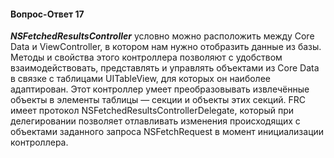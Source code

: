 #### Вопрос-Ответ 17
***NSFetchedResultsController*** условно можно расположить между Core Data и ViewController, в котором нам нужно отобразить данные из базы. Методы и свойства этого контроллера позволяют с удобством взаимодействовать, представлять и управлять объектами из Core Data в связке с таблицами UITableView, для которых он наиболее адаптирован. Этот контроллер умеет преобразовывать извлечённые объекты в элементы таблицы — секции и объекты этих секций. FRC имеет протокол NSFetchedResultsControllerDelegate, который при делегировании позволяет отлавливать изменения происходящих с объектами заданного запроса NSFetchRequest в момент инициализации контроллера.


